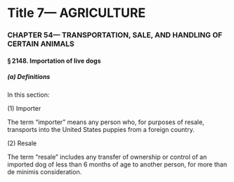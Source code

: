 
# Title 7— AGRICULTURE
### CHAPTER 54— TRANSPORTATION, SALE, AND HANDLING OF CERTAIN ANIMALS
#### § 2148. Importation of live dogs
##### (a) Definitions

In this section:

(1) Importer

The term “importer” means any person who, for purposes of resale, transports into the United States puppies from a foreign country.

(2) Resale

The term “resale” includes any transfer of ownership or control of an imported dog of less than 6 months of age to another person, for more than de minimis consideration.
